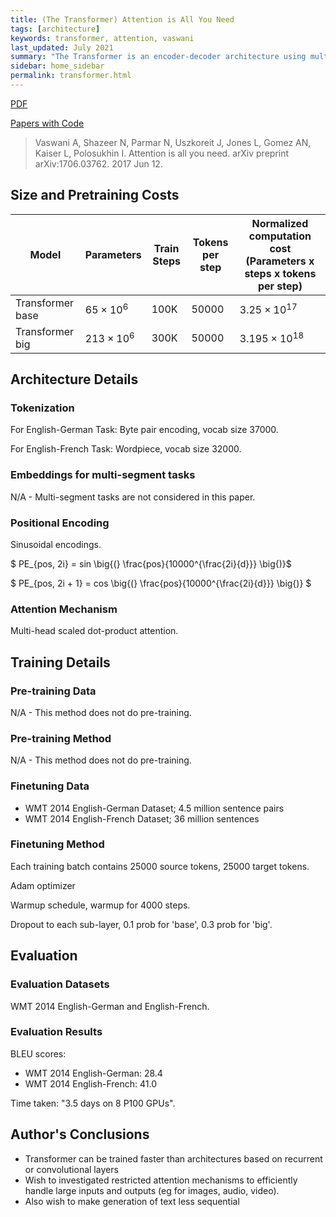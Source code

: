 ```yaml
---
title: (The Transformer) Attention is All You Need
tags: [architecture]
keywords: transformer, attention, vaswani
last_updated: July 2021
summary: "The Transformer is an encoder-decoder architecture using multi-layer attention-only layers."
sidebar: home_sidebar
permalink: transformer.html
---
```


[PDF](https://arxiv.org/pdf/1706.03762.pdf)

[Papers with Code](https://paperswithcode.com/paper/attention-is-all-you-need)

> Vaswani A, Shazeer N, Parmar N, Uszkoreit J, Jones L, Gomez AN, Kaiser L, Polosukhin I. Attention is all you need. arXiv preprint arXiv:1706.03762. 2017 Jun 12.

## Size and Pretraining Costs

|Model           |Parameters       |Train Steps|Tokens per step|Normalized computation cost (Parameters x steps x tokens per step)|
|----------------|-----------------|-----------|---------------|-------------------------------------------------------------|
|Transformer base|$65 \times 10^6$ |100K       |50000          |$3.25 \times 10^{17}$                                        |
|Transformer big |$213 \times 10^6$|300K       |50000          |$3.195 \times 10^{18}$                                       |

## Architecture Details

### Tokenization

For English-German Task:
Byte pair encoding, vocab size 37000.

For English-French Task:
Wordpiece, vocab size 32000.

### Embeddings for multi-segment tasks

N/A - Multi-segment tasks are not considered in this paper.

### Positional Encoding

Sinusoidal encodings.

$ PE_{pos, 2i} = sin \big{(} \frac{pos}{10000^{\frac{2i}{d}}} \big{)}$

$ PE_{pos, 2i + 1} = cos \big{(} \frac{pos}{10000^{\frac{2i}{d}}} \big{)} $

### Attention Mechanism

Multi-head scaled dot-product attention.

## Training Details

### Pre-training Data

N/A - This method does not do pre-training.

### Pre-training Method

N/A - This method does not do pre-training.

### Finetuning Data

* WMT 2014 English-German Dataset; 4.5 million sentence pairs
* WMT 2014 English-French Dataset; 36 million sentences

### Finetuning Method

Each training batch contains 25000 source tokens, 25000 target tokens.

Adam optimizer

Warmup schedule, warmup for 4000 steps.

Dropout to each sub-layer, 0.1 prob for 'base', 0.3 prob for 'big'.

## Evaluation

### Evaluation Datasets

WMT 2014 English-German and English-French.

### Evaluation Results

BLEU scores:

* WMT 2014 English-German: 28.4
* WMT 2014 English-French: 41.0

Time taken: "3.5 days on 8 P100 GPUs".

## Author's Conclusions

* Transformer can be trained faster than architectures based on recurrent or convolutional layers
* Wish to investigated restricted attention mechanisms to efficiently handle large inputs and outputs (eg for images, audio, video).
* Also wish to make generation of text less sequential
